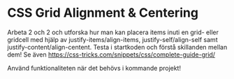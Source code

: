 #  CSS Grid Alignment & Centering

Arbeta 2 och 2 och utforska hur man kan placera items inuti en grid- eller gridcell med hjälp av justify-items/align-items, justify-self/align-self samt justify-content/align-centent. Testa i startkoden och förstå skillanden mellan dem!
Se även https://css-tricks.com/snippets/css/complete-guide-grid/


Använd funktionaliteten när det behövs i kommande projekt!





